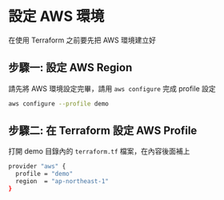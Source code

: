 # 設定 AWS 環境

在使用 Terraform 之前要先把 AWS 環境建立好

## 步驟一: 設定 AWS Region

請先將 AWS 環境設定完畢，請用 `aws configure` 完成 profile 設定

```sh
aws configure --profile demo
```

## 步驟二: 在 Terraform 設定 AWS Profile

打開 demo 目錄內的 `terraform.tf` 檔案，在內容後面補上

```sh
provider "aws" {
  profile = "demo"
  region  = "ap-northeast-1"
}
```
